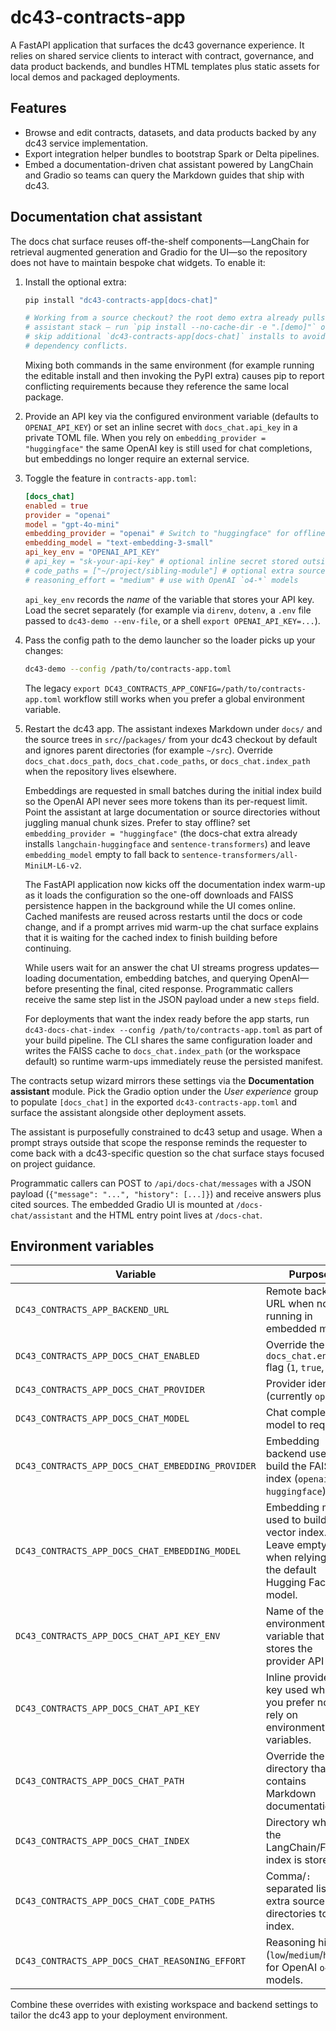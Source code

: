 # dc43-contracts-app

A FastAPI application that surfaces the dc43 governance experience. It relies on
shared service clients to interact with contract, governance, and data product
backends, and bundles HTML templates plus static assets for local demos and
packaged deployments.

## Features

- Browse and edit contracts, datasets, and data products backed by any dc43
  service implementation.
- Export integration helper bundles to bootstrap Spark or Delta pipelines.
- Embed a documentation-driven chat assistant powered by LangChain and Gradio so
  teams can query the Markdown guides that ship with dc43.

## Documentation chat assistant

The docs chat surface reuses off-the-shelf components—LangChain for retrieval
augmented generation and Gradio for the UI—so the repository does not have to
maintain bespoke chat widgets. To enable it:

1. Install the optional extra:
   ```bash
   pip install "dc43-contracts-app[docs-chat]"

   # Working from a source checkout? the root demo extra already pulls the
   # assistant stack – run `pip install --no-cache-dir -e ".[demo]"` once and
   # skip additional `dc43-contracts-app[docs-chat]` installs to avoid pip
   # dependency conflicts.
   ```
   Mixing both commands in the same environment (for example running the
   editable install and then invoking the PyPI extra) causes pip to report
   conflicting requirements because they reference the same local package.
2. Provide an API key via the configured environment variable (defaults to
   `OPENAI_API_KEY`) or set an inline secret with `docs_chat.api_key` in a
   private TOML file. When you rely on `embedding_provider = "huggingface"` the
   same OpenAI key is still used for chat completions, but embeddings no longer
   require an external service.
3. Toggle the feature in `contracts-app.toml`:
   ```toml
   [docs_chat]
   enabled = true
   provider = "openai"
   model = "gpt-4o-mini"
   embedding_provider = "openai" # Switch to "huggingface" for offline embeddings.
   embedding_model = "text-embedding-3-small"
   api_key_env = "OPENAI_API_KEY"
   # api_key = "sk-your-api-key" # optional inline secret stored outside git
   # code_paths = ["~/project/sibling-module"] # optional extra source directories
   # reasoning_effort = "medium" # use with OpenAI `o4-*` models
   ```
   `api_key_env` records the *name* of the variable that stores your API key.
   Load the secret separately (for example via `direnv`, `dotenv`, a
   `.env` file passed to `dc43-demo --env-file`, or a shell
   `export OPENAI_API_KEY=...`).
4. Pass the config path to the demo launcher so the loader picks up your
   changes:
   ```bash
   dc43-demo --config /path/to/contracts-app.toml
   ```
   The legacy `export DC43_CONTRACTS_APP_CONFIG=/path/to/contracts-app.toml`
   workflow still works when you prefer a global environment variable.
5. Restart the dc43 app. The assistant indexes Markdown under `docs/` and the
   source trees in `src/`/`packages/` from your dc43 checkout by default and
   ignores parent directories (for example `~/src`). Override
   `docs_chat.docs_path`, `docs_chat.code_paths`, or `docs_chat.index_path` when
   the repository lives elsewhere.

   Embeddings are requested in small batches during the initial index build so
   the OpenAI API never sees more tokens than its per-request limit. Point the
   assistant at large documentation or source directories without juggling
   manual chunk sizes. Prefer to stay offline? set `embedding_provider = "huggingface"`
   (the docs-chat extra already installs `langchain-huggingface` and
   `sentence-transformers`) and leave `embedding_model` empty to fall back to
   `sentence-transformers/all-MiniLM-L6-v2`.

   The FastAPI application now kicks off the documentation index warm-up as it
   loads the configuration so the one-off downloads and FAISS persistence happen
   in the background while the UI comes online. Cached manifests are reused
   across restarts until the docs or code change, and if a prompt arrives mid
   warm-up the chat surface explains that it is waiting for the cached index to
   finish building before continuing.

   While users wait for an answer the chat UI streams progress updates—loading
   documentation, embedding batches, and querying OpenAI—before presenting the
   final, cited response. Programmatic callers receive the same step list in the
   JSON payload under a new `steps` field.

   For deployments that want the index ready before the app starts, run
   `dc43-docs-chat-index --config /path/to/contracts-app.toml` as part of your
   build pipeline. The CLI shares the same configuration loader and writes the
   FAISS cache to `docs_chat.index_path` (or the workspace default) so runtime
   warm-ups immediately reuse the persisted manifest.

The contracts setup wizard mirrors these settings via the **Documentation assistant** module. Pick
the Gradio option under the *User experience* group to populate `[docs_chat]` in the exported
`dc43-contracts-app.toml` and surface the assistant alongside other deployment assets.

The assistant is purposefully constrained to dc43 setup and usage. When a prompt
strays outside that scope the response reminds the requester to come back with a
dc43-specific question so the chat surface stays focused on project guidance.

Programmatic callers can POST to `/api/docs-chat/messages` with a JSON payload
(`{"message": "...", "history": [...]}`) and receive answers plus cited
sources. The embedded Gradio UI is mounted at `/docs-chat/assistant` and the
HTML entry point lives at `/docs-chat`.

## Environment variables

| Variable | Purpose |
| --- | --- |
| `DC43_CONTRACTS_APP_BACKEND_URL` | Remote backend URL when not running in embedded mode. |
| `DC43_CONTRACTS_APP_DOCS_CHAT_ENABLED` | Override the `docs_chat.enabled` flag (`1`, `true`, etc.). |
| `DC43_CONTRACTS_APP_DOCS_CHAT_PROVIDER` | Provider identifier (currently `openai`). |
| `DC43_CONTRACTS_APP_DOCS_CHAT_MODEL` | Chat completion model to request. |
| `DC43_CONTRACTS_APP_DOCS_CHAT_EMBEDDING_PROVIDER` | Embedding backend used to build the FAISS index (`openai` or `huggingface`). |
| `DC43_CONTRACTS_APP_DOCS_CHAT_EMBEDDING_MODEL` | Embedding model used to build the vector index. Leave empty when relying on the default Hugging Face model. |
| `DC43_CONTRACTS_APP_DOCS_CHAT_API_KEY_ENV` | Name of the environment variable that stores the provider API key. |
| `DC43_CONTRACTS_APP_DOCS_CHAT_API_KEY` | Inline provider API key used when you prefer not to rely on environment variables. |
| `DC43_CONTRACTS_APP_DOCS_CHAT_PATH` | Override the directory that contains Markdown documentation. |
| `DC43_CONTRACTS_APP_DOCS_CHAT_INDEX` | Directory where the LangChain/FAISS index is stored. |
| `DC43_CONTRACTS_APP_DOCS_CHAT_CODE_PATHS` | Comma/`:` separated list of extra source directories to index. |
| `DC43_CONTRACTS_APP_DOCS_CHAT_REASONING_EFFORT` | Reasoning hint (`low`/`medium`/`high`) for OpenAI `o4`/`o1` models. |

Combine these overrides with existing workspace and backend settings to tailor
the dc43 app to your deployment environment.
